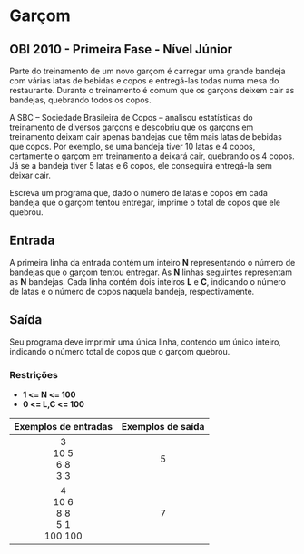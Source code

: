 # Garçom
 ## OBI 2010 - Primeira Fase - Nível Júnior
  Parte do treinamento de um novo garçom é carregar uma grande bandeja com várias latas de bebidas e copos e entregá-las todas numa mesa do restaurante. Durante o treinamento é comum que os garçons deixem cair as bandejas, quebrando todos os copos.

  A SBC – Sociedade Brasileira de Copos – analisou estatísticas do treinamento de diversos garçons e descobriu que os garçons em treinamento deixam cair apenas bandejas que têm mais latas de bebidas que copos. Por exemplo, se uma bandeja tiver 10 latas e 4 copos, certamente o garçom em treinamento a deixará cair, quebrando os 4 copos. Já se a bandeja tiver 5 latas e 6 copos, ele conseguirá entregá-la sem deixar cair.

  Escreva um programa que, dado o número de latas e copos em cada bandeja que o garçom tentou entregar, imprime o total de copos que ele quebrou.

 ## Entrada
  A primeira linha da entrada contém um inteiro **N** representando o número de bandejas que o garçom tentou entregar. As **N** linhas seguintes representam as **N** bandejas. Cada linha contém dois inteiros **L** e **C**, indicando o número de latas e o número de copos naquela bandeja, respectivamente.

 ## Saída
  Seu programa deve imprimir uma única linha, contendo um único inteiro, indicando o número total de copos que o garçom quebrou.
 
 ### Restrições
  * **1 <= N <= 100**
  * **0 <= L,C <= 100**​

  Exemplos de entradas                | Exemplos de saída
  :---------------------------------: | :----------------:
  3<br>10 5<br>6 8<br>3 3             | 5
  4<br>10 6<br>8 8<br>5 1<br>100 100  | 7
  




